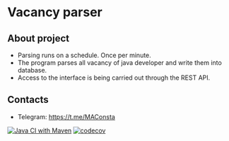 Vacancy parser
=============
About project
-------------
- Parsing runs on a schedule. Once per minute.
- The program parses all vacancy of java developer and write them into database.
- Access to the interface is being carried out through the REST API.

Contacts
--------
- Telegram: https://t.me/MAConsta

[![Java CI with Maven](https://github.com/Constantine-M/job4j_grabber/actions/workflows/maven.yml/badge.svg)](https://github.com/Constantine-M/job4j_grabber/actions/workflows/maven.yml)
[![codecov](https://codecov.io/gh/Constantine-M/job4j_grabber/branch/main/graph/badge.svg?token=8AIL40K9OX)](https://codecov.io/gh/Constantine-M/job4j_grabber)
